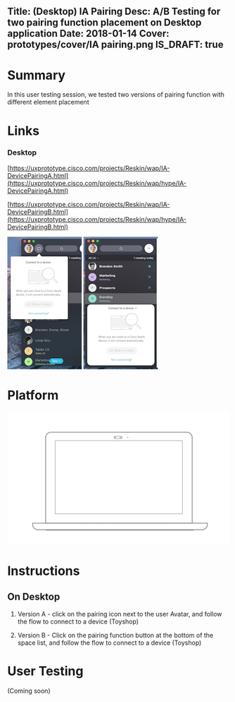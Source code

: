 Title: (Desktop) IA Pairing
Desc: A/B Testing for two pairing function placement on Desktop application
Date: 2018-01-14
Cover: prototypes/cover/IA pairing.png
IS_DRAFT: true
---

# Summary

In this user testing session, we tested two versions of pairing function with different element placement

# Links


### Desktop 

[https://uxprototype.cisco.com/projects/Reskin/wap/IA-DevicePairingA.html](https://uxprototype.cisco.com/projects/Reskin/wap/hype/IA-DevicePairingA.html)

[https://uxprototype.cisco.com/projects/Reskin/wap/IA-DevicePairingB.html](https://uxprototype.cisco.com/projects/Reskin/wap/hype/IA-DevicePairingB.html)

![Version A](../../../img_data/prototypes/IA-DevicePairingA.png)
![Version B](../../../img_data/prototypes/IA-DevicePairingB.png)

# Platform

![Desktop](../../../img_data/prototypes/Desktop-2x.png)


# Instructions

## On Desktop

1) Version A - click on the pairing icon next to the user Avatar, and follow the flow to connect to a device (Toyshop)

2) Version B - Click on the pairing function button at the bottom of the space list, and follow the flow to connect to a device (Toyshop)


# User Testing
(Coming soon)



